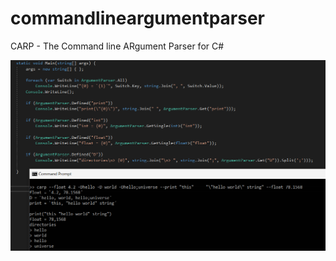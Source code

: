 # commandlineargumentparser
CARP - The Command line ARgument Parser for C#

![Image](/images/example.png)